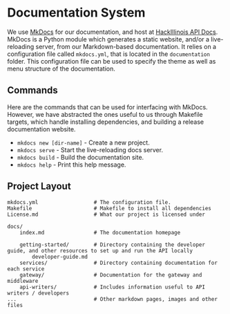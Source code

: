 # Documentation System

We use [MkDocs](https://www.mkdocs.org/) for our documentation, and host at [HackIllinois API Docs](https://docs.api.hackillinois.org).
MkDocs is a Python module which generates a static website, and/or a live-reloading server, from our Markdown-based documentation. It relies on a configuration file called `mkdocs.yml`, that is located in the `documentation` folder. This configuration file can be used to specify the theme as well as menu structure of the documentation.

## Commands
Here are the commands that can be used for interfacing with MkDocs.
However, we have abstracted the ones useful to us through Makefile targets, which handle installing dependencies, and building a
release documentation website.

* `mkdocs new [dir-name]` - Create a new project.
* `mkdocs serve` - Start the live-reloading docs server.
* `mkdocs build` - Build the documentation site.
* `mkdocs help` - Print this help message.

## Project Layout

    mkdocs.yml                  # The configuration file.
    Makefile                    # Makefile to install all dependencies
    License.md                  # What our project is licensed under

    docs/
        index.md                # The documentation homepage

        getting-started/        # Directory containing the developer guide, and other resources to set up and run the API locally
            developer-guide.md  
        services/               # Directory containing documentation for each service
        gateway/                # Documentation for the gateway and middleware
        api-writers/            # Includes information useful to API writers / developers
    ...                         # Other markdown pages, images and other files
